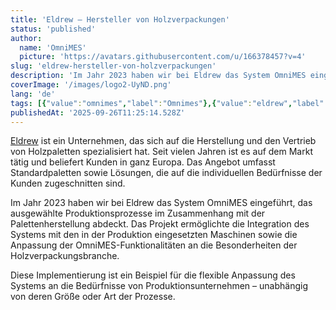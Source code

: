 ```yaml
---
title: 'Eldrew – Hersteller von Holzverpackungen'
status: 'published'
author:
  name: 'OmniMES'
  picture: 'https://avatars.githubusercontent.com/u/166378457?v=4'
slug: 'eldrew-hersteller-von-holzverpackungen'
description: 'Im Jahr 2023 haben wir bei Eldrew das System OmniMES eingeführt, das ausgewählte Produktionsprozesse im Zusammenhang mit der Palettenherstellung abdeckt. Das Projekt ermöglichte die Integration des Systems mit den in der Produktion eingesetzten Maschinen sowie die Anpassung der OmniMES-Funktionalitäten an die Besonderheiten der Holzverpackungsbranche.'
coverImage: '/images/logo2-UyND.png'
lang: 'de'
tags: [{"value":"omnimes","label":"Omnimes"},{"value":"eldrew","label":"Eldrew"}]
publishedAt: '2025-09-26T11:25:14.528Z'
---
```


[Eldrew](https://eldrewpalety.pl) ist ein Unternehmen, das sich auf die Herstellung und den Vertrieb von Holzpaletten spezialisiert hat. Seit vielen Jahren ist es auf dem Markt tätig und beliefert Kunden in ganz Europa. Das Angebot umfasst Standardpaletten sowie Lösungen, die auf die individuellen Bedürfnisse der Kunden zugeschnitten sind.

Im Jahr 2023 haben wir bei Eldrew das System OmniMES eingeführt, das ausgewählte Produktionsprozesse im Zusammenhang mit der Palettenherstellung abdeckt. Das Projekt ermöglichte die Integration des Systems mit den in der Produktion eingesetzten Maschinen sowie die Anpassung der OmniMES-Funktionalitäten an die Besonderheiten der Holzverpackungsbranche.

Diese Implementierung ist ein Beispiel für die flexible Anpassung des Systems an die Bedürfnisse von Produktionsunternehmen – unabhängig von deren Größe oder Art der Prozesse.
